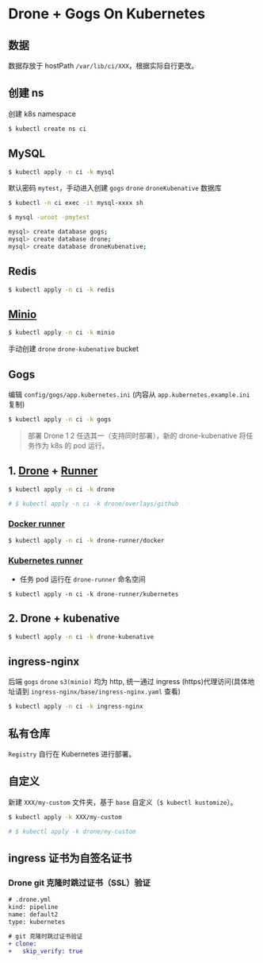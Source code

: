 # Drone + Gogs On Kubernetes

## 数据

数据存放于 hostPath `/var/lib/ci/XXX`，根据实际自行更改。

## 创建 ns

创建 k8s namespace

```bash
$ kubectl create ns ci
```

## MySQL

```bash
$ kubectl apply -n ci -k mysql
```

默认密码 `mytest`，手动进入创建 `gogs` `drone` `droneKubenative` 数据库 

```bash
$ kubectl -n ci exec -it mysql-xxxx sh

$ mysql -uroot -pmytest

mysql> create database gogs;
mysql> create database drone;
mysql> create database droneKubenative;
```

## Redis

```bash
$ kubectl apply -n ci -k redis
```

## [Minio](https://github.com/helm/charts/tree/master/stable/minio)

```bash
$ kubectl apply -n ci -k minio
```

手动创建 `drone` `drone-kubenative` bucket

## Gogs

编辑 `config/gogs/app.kubernetes.ini` (内容从 `app.kubernetes.example.ini` 复制)

```bash
$ kubectl apply -n ci -k gogs
```

> 部署 Drone 1 2 任选其一（支持同时部署），新的 drone-kubenative 将任务作为 k8s 的 pod 运行。

## 1. [Drone](https://github.com/helm/charts/tree/master/stable/drone) + [Runner](https://docs.drone.io/installation/runners/)

```bash
$ kubectl apply -n ci -k drone

# $ kubectl apply -n ci -k drone/overlays/github
```

### [Docker runner](https://docker-runner.docs.drone.io/installation/install_linux/)

```bash
$ kubectl apply -n ci -k drone-runner/docker
```

### [Kubernetes runner](https://kube-runner.docs.drone.io/installation/installation/)

* 任务 pod 运行在 `drone-runner` 命名空间

```
$ kubectl apply -n ci -k drone-runner/kubernetes
```

## 2. Drone + kubenative

```bash
$ kubectl apply -n ci -k drone-kubenative
```

## ingress-nginx

后端 `gogs` `drone` `s3(minio)` 均为 http, 统一通过 ingress (https)代理访问(具体地址请到 `ingress-nginx/base/ingress-nginx.yaml` 查看)

```bash
$ kubectl apply -n ci -k ingress-nginx
```

## 私有仓库

`Registry` 自行在 Kubernetes 进行部署。

## 自定义

新建 `XXX/my-custom` 文件夹，基于 `base` 自定义（`$ kubectl kustomize`）。

```bash
$ kubectl apply -k XXX/my-custom

# $ kubectl apply -k drone/my-custom
```

## ingress 证书为自签名证书

### Drone git 克隆时跳过证书（SSL）验证

```diff
# .drone.yml
kind: pipeline
name: default2
type: kubernetes

# git 克隆时跳过证书验证
+ clone:
+   skip_verify: true
```

